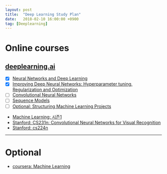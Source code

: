 ```yaml
---
layout: post
title:  "Deep Learning Study Plan"
date:   2018-02-10 16:00:00 +0900
tag: [Deeplearning]
---
```


# Online courses

## [deeplearning.ai](https://www.deeplearning.ai/)
  - [x] [Neural Networks and Deep Learning](https://www.coursera.org/learn/neural-networks-deep-learning)
  - [x] [Improving Deep Neural Networks: Hyperparameter tuning, Regularization and Optimization](https://www.coursera.org/learn/deep-neural-network)
  - [ ] [Convolutional Neural Networks](https://www.coursera.org/learn/convolutional-neural-networks)
  - [ ] [Sequence Models](https://www.coursera.org/learn/nlp-sequence-models)
  - [ ] [Optional: Structuring Machine Learning Projects](https://www.coursera.org/learn/machine-learning-projects)

- [Machine Learning: 시즌1](https://hunkim.github.io/ml/)
- [Stanford: CS231n: Convolutional Neural Networks for Visual Recognition](http://cs231n.stanford.edu/)
- [Stanford: cs224n](http://web.stanford.edu/class/cs224n/syllabus.html)

---

# Optional

- [coursera: Machine Learning](https://www.coursera.org/learn/machine-learning)

